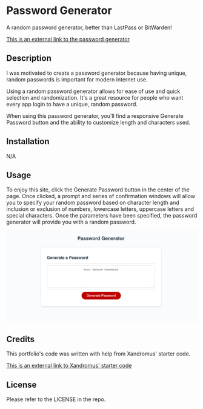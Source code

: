 # Password Generator

A random password generator, better than LastPass or BitWarden!

[This is an external link to the password generator](https://rhodemc.github.io/md3-password-generator-repo/)

## Description

I was motivated to create a password generator because having unique, random passwords is important for modern internet use.

Using a random password generator allows for ease of use and quick selection and randomization. It's a great resource for people who want every app login to have a unique, random password.

When using this password generator, you'll find a responsive Generate Password button and the ability to customize length and characters used.

## Installation

N/A

## Usage

To enjoy this site, click the Generate Password button in the center of the page. Once clicked, a prompt and series of confirmation windows will allow you to specify your random password based on character length and inclusion or exclusion of numbers, lowercase letters, uppercase letters and special characters. Once the parameters have been specified, the password generator will provide you with a random password.

![Password Generator Homepage](assets/images/password-generator-homepage.png)

## Credits

This portfolio's code was written with help from Xandromus' starter code.

[This is an external link to Xandromus' starter code](https://github.com/coding-boot-camp/friendly-parakeet)

## License

Please refer to the LICENSE in the repo.
